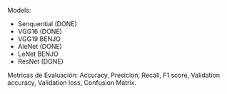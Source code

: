 Models:
- Senquential (DONE)
- VGG16 (DONE)
- VGG19 BENJO
- AleNet (DONE)
- LeNet BENJO
- ResNet  (DONE)

Metricas de Evaluación:
Accuracy, Presicion, Recall, F1 score, Validation accuracy, Validation loss, Confusion Matrix.